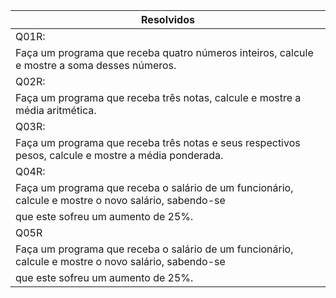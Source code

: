 | Resolvidos |
|------------|
| Q01R: |
|Faça um programa que receba quatro números inteiros, calcule e mostre a soma desses números.|
| Q02R: |
|Faça um programa que receba três notas, calcule e mostre a média aritmética.|
|Q03R: |
|Faça um programa que receba três notas e seus respectivos pesos, calcule e mostre a média ponderada.|
|Q04R: |
|Faça um programa que receba o salário de um funcionário, calcule e mostre o novo salário, sabendo-se
que este sofreu um aumento de 25%.|
|Q05R|
|Faça um programa que receba o salário de um funcionário, calcule e mostre o novo salário, sabendo-se
que este sofreu um aumento de 25%.|
